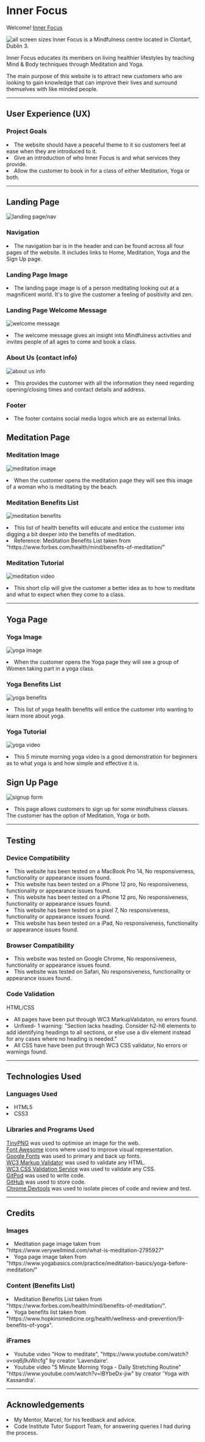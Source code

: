 # Inner Focus
 
Welcome! [Inner Focus](https://conorm96.github.io/Project-1/)

![all screen sizes](assets/images/all-screen-sizes.jpg)
Inner Focus is a Mindfulness centre located in Clontarf, Dublin 3.

Inner Focus educates its members on living healthier lifestyles by teaching Mind & Body techniques through Meditation and Yoga.

The main purpose of this website is to attract new customers who are looking to gain knowledge that can improve their lives and surround themselves with like minded people.

<hr>

## User Experience (UX)
### Project Goals 
<li> The website should have a peaceful theme to it so customers feel at ease when they are introduced to it.
<li> Give an introduction of who Inner Focus is and what services they provide.
<li> Allow the customer to book in for a class of either Meditation, Yoga or both.
<hr>
 
 ## Landing Page
 ![landing page/nav](assets/images/home-image.jpg)
 ### Navigation 
 <li> The navigation bar is in the header and can be found across all four pages of the website. It includes links to Home, Meditation, Yoga and the Sign Up page.

 ### Landing Page Image
 <li> The landing page image is of a person meditating looking out at a magnificent world. It's to give the customer a feeling of positivity and zen.

 ### Landing Page Welcome Message
 ![welcome message](assets/images/welcome-message.jpg)
 <li> The welcome message gives an insight into Mindfulness activities and invites people of all ages to come and book a class.

 ### About Us (contact info) 
 ![about us info](assets/images/about-us-info.jpg)
 <li> This provides the customer with all the information they need regarding opening/closing times and contact details and address.

 ### Footer
 <li> The footer contains social media logos which are as external links.

## Meditation Page
### Meditation Image 
 ![meditation image](assets/images/meditation-image.jpg)
 <li> When the customer opens the meditation page they will see this image of a woman who is meditating by the beach.

 ### Meditation Benefits List
  ![meditation benefits](/assets/images/meditation-list.jpg)
  <li> This list of health benefits will educate and entice the customer into digging a bit deeper into the benefits of meditation.
  <li> Reference: Meditation Benefits List taken from "https://www.forbes.com/health/mind/benefits-of-meditation/"

  ### Meditation Tutorial
   ![meditation video](assets/images/meditation-video.jpg)
<li> This short clip will give the customer a better idea as to how to meditate and what to expect when they come to a class.
<hr>

## Yoga Page 
### Yoga Image
 ![yoga image](assets/images/yoga-image.jpg)
 <li> When the customer opens the Yoga page they will see a group of Women taking part in a yoga class.

 ### Yoga Benefits List
 ![yoga benefits](assets/images/yoga-list.jpg)
 <li> This list of yoga health benefits will entice the customer into wanting to learn more about yoga.

 ### Yoga Tutorial
 ![yoga video](assets/images/yoga-video.jpg)
 <li> This 5 minute morning yoga video is a good demonstration for beginners as to what yoga is and how simple and effective it is.

## Sign Up Page
 ![signup form](assets/images/signup-form.jpg)
<li> This page allows customers to sign up for some mindfulness classes. The customer has the option of Meditation, Yoga or both.

 <hr>

 ## Testing
### Device Compatibility
<li>This website has been tested on a MacBook Pro 14, No responsiveness, functionality or appearance issues found.

<li>This website has been tested on a iPhone 12 pro, No responsiveness, functionality or appearance issues found.

<li>This website has been tested on a iPhone 12 pro, No responsiveness, functionality or appearance issues found.

<li>This website has been tested on a pixel 7, No responsiveness, functionality or appearance issues found.

<li>This website has been tested on a iPad, No responsiveness, functionality or appearance issues found.

### Browser Compatibility
<li> This website was tested on Google Chrome, No responsiveness, functionality or appearance issues found.
<li> This website was tested on Safari, No responsiveness, functionality or appearance issues found.

### Code Validation 
HTML/CSS
<li> All pages have been put through WC3 MarkupValidaton, no errors found.
<li> Unfixed- 1 warning: "Section lacks heading. Consider h2-h6 elements to add identifying headings to all sections, or else use a div element instead for any cases where no heading is needed."
<li> All CSS have have been put through WC3 CSS validator, No errors or warnings found.
<hr>

## Technologies Used
### Languages Used
<li> HTML5
<li> CSS3

### Libraries and Programs Used

[TinyPNG](https://tinypng.com/) was used to optimise an image for the web.<br>
[Font Awesome](https://fontawesome.com/) icons where used to improve visual representation. <br>
[Google Fonts](https://fonts.google.com/) was used to primary and back up fonts. <br>
[WC3 Markup Validator](https://validator.w3.org/#validate_by_input) was used to validate any HTML. <br>
[WC3 CSS Validation Service](https://jigsaw.w3.org/css-validator/) was used to validate any CSS. <br>
[GitPod](https://www.gitpod.io/) was used to write code.<br>
[GitHub](https://github.com/) was used to store code. <br>
[Chrome Devtools](https://developer.chrome.com/docs/devtools) was used to isolate pieces of code and review and test.
<hr>

## Credits
### Images 
<li> Meditation page image taken from "https://www.verywellmind.com/what-is-meditation-2795927"
<li> Yoga page image taken from "https://www.yogabasics.com/practice/meditation-basics/yoga-before-meditation/"

### Content (Benefits List)
<li> Meditation Benefits List taken from "https://www.forbes.com/health/mind/benefits-of-meditation/".
<li> Yoga benefits list taken from "https://www.hopkinsmedicine.org/health/wellness-and-prevention/9-benefits-of-yoga".

### iFrames
<li> Youtube video "How to meditate", "https://www.youtube.com/watch?v=oq6j9uWrcfg" by creator 'Lavendaire'.
<li> Youtube video "5 Minute Morning Yoga - Daily Stretching Routine" "https://www.youtube.com/watch?v=lBYbeDx-jiw" by creator 'Yoga with Kassandra'.
 <hr>

 ## Acknowledgements 
 <li> My Mentor, Marcel, for his feedback and advice.
 <li> Code Institute Tutor Support Team, for answering queries I had during the process.